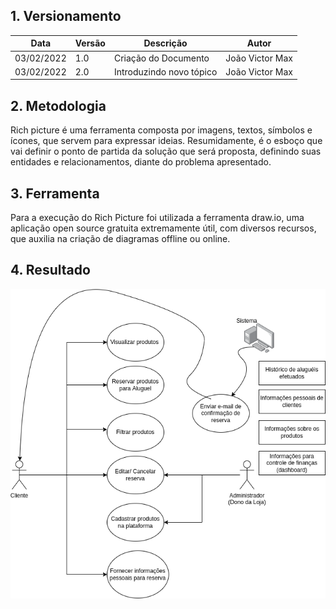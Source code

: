 ## 1. Versionamento

| Data       | Versão | Descrição            | Autor           |
| ---------- | ------ | -------------------- | --------------- |
| 03/02/2022 | 1.0    | Criação do Documento | João Victor Max |
| 03/02/2022 | 2.0    | Introduzindo novo tópico | João Victor Max |

## 2. Metodologia

Rich picture é uma ferramenta composta por imagens, textos, símbolos e ícones, que servem para expressar ideias. Resumidamente, é o esboço que vai definir o ponto de partida da solução que será proposta, definindo suas entidades e relacionamentos, diante do problema apresentado.

## 3. Ferramenta

Para a execução do Rich Picture foi utilizada a ferramenta draw.io, uma aplicação open source gratuita extremamente útil, com diversos recursos, que auxilia  na criação de diagramas offline ou online.

## 4. Resultado

![richpicture_PR](richpicture_PR.png)


